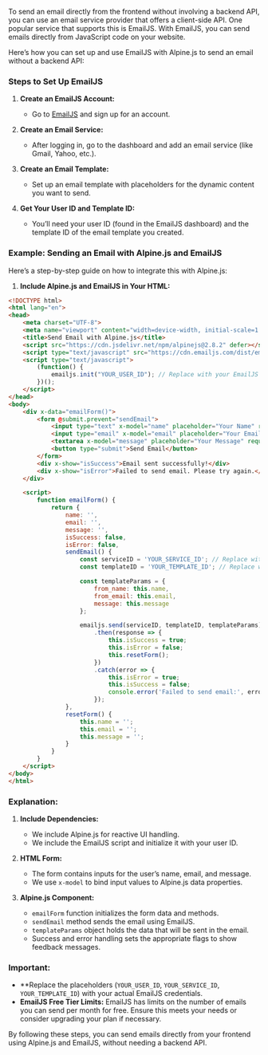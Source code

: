 To send an email directly from the frontend without involving a backend API, you can use an email service provider that offers a client-side API. One popular service that supports this is EmailJS. With EmailJS, you can send emails directly from JavaScript code on your website.

Here’s how you can set up and use EmailJS with Alpine.js to send an email without a backend API:

### Steps to Set Up EmailJS

1. **Create an EmailJS Account:**
   - Go to [EmailJS](https://www.emailjs.com/) and sign up for an account.

2. **Create an Email Service:**
   - After logging in, go to the dashboard and add an email service (like Gmail, Yahoo, etc.).

3. **Create an Email Template:**
   - Set up an email template with placeholders for the dynamic content you want to send.

4. **Get Your User ID and Template ID:**
   - You’ll need your user ID (found in the EmailJS dashboard) and the template ID of the email template you created.

### Example: Sending an Email with Alpine.js and EmailJS

Here’s a step-by-step guide on how to integrate this with Alpine.js:

1. **Include Alpine.js and EmailJS in Your HTML:**

```html
<!DOCTYPE html>
<html lang="en">
<head>
    <meta charset="UTF-8">
    <meta name="viewport" content="width=device-width, initial-scale=1.0">
    <title>Send Email with Alpine.js</title>
    <script src="https://cdn.jsdelivr.net/npm/alpinejs@2.8.2" defer></script>
    <script type="text/javascript" src="https://cdn.emailjs.com/dist/email.min.js"></script>
    <script type="text/javascript">
        (function() {
            emailjs.init("YOUR_USER_ID"); // Replace with your EmailJS user ID
        })();
    </script>
</head>
<body>
    <div x-data="emailForm()">
        <form @submit.prevent="sendEmail">
            <input type="text" x-model="name" placeholder="Your Name" required>
            <input type="email" x-model="email" placeholder="Your Email" required>
            <textarea x-model="message" placeholder="Your Message" required></textarea>
            <button type="submit">Send Email</button>
        </form>
        <div x-show="isSuccess">Email sent successfully!</div>
        <div x-show="isError">Failed to send email. Please try again.</div>
    </div>

    <script>
        function emailForm() {
            return {
                name: '',
                email: '',
                message: '',
                isSuccess: false,
                isError: false,
                sendEmail() {
                    const serviceID = 'YOUR_SERVICE_ID'; // Replace with your EmailJS service ID
                    const templateID = 'YOUR_TEMPLATE_ID'; // Replace with your EmailJS template ID

                    const templateParams = {
                        from_name: this.name,
                        from_email: this.email,
                        message: this.message
                    };

                    emailjs.send(serviceID, templateID, templateParams)
                        .then(response => {
                            this.isSuccess = true;
                            this.isError = false;
                            this.resetForm();
                        })
                        .catch(error => {
                            this.isError = true;
                            this.isSuccess = false;
                            console.error('Failed to send email:', error);
                        });
                },
                resetForm() {
                    this.name = '';
                    this.email = '';
                    this.message = '';
                }
            }
        }
    </script>
</body>
</html>
```

### Explanation:
1. **Include Dependencies:**
   - We include Alpine.js for reactive UI handling.
   - We include the EmailJS script and initialize it with your user ID.

2. **HTML Form:**
   - The form contains inputs for the user’s name, email, and message.
   - We use `x-model` to bind input values to Alpine.js data properties.

3. **Alpine.js Component:**
   - `emailForm` function initializes the form data and methods.
   - `sendEmail` method sends the email using EmailJS.
   - `templateParams` object holds the data that will be sent in the email.
   - Success and error handling sets the appropriate flags to show feedback messages.

### Important:
- **Replace the placeholders (`YOUR_USER_ID`, `YOUR_SERVICE_ID`, `YOUR_TEMPLATE_ID`) with your actual EmailJS credentials.
- **EmailJS Free Tier Limits:** EmailJS has limits on the number of emails you can send per month for free. Ensure this meets your needs or consider upgrading your plan if necessary.

By following these steps, you can send emails directly from your frontend using Alpine.js and EmailJS, without needing a backend API.
